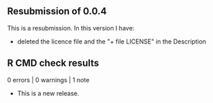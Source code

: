 ## Resubmission of 0.0.4

This is a resubmission. In this version I have:

* deleted the licence file and the "+ file LICENSE" in the Description


## R CMD check results

0 errors | 0 warnings | 1 note

* This is a new release.
